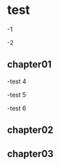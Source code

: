 <!-- readme.md -->

# test
-1

-2

## chapter01

-test 4

-test 5

-test 6

## chapter02

## chapter03
